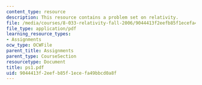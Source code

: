 ```yaml
---
content_type: resource
description: This resource contains a problem set on relativity.
file: /media/courses/8-033-relativity-fall-2006/9044413f2eefb85f1ecefa49bbcd0a8f_ps1.pdf
file_type: application/pdf
learning_resource_types:
- Assignments
ocw_type: OCWFile
parent_title: Assignments
parent_type: CourseSection
resourcetype: Document
title: ps1.pdf
uid: 9044413f-2eef-b85f-1ece-fa49bbcd0a8f
---
```

